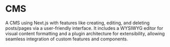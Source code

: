 # CMS
A CMS using Next.js with features like creating, editing, and deleting posts/pages via a user-friendly interface. It includes a WYSIWYG editor for visual content formatting and a plugin architecture for extensibility, allowing seamless integration of custom features and components.
